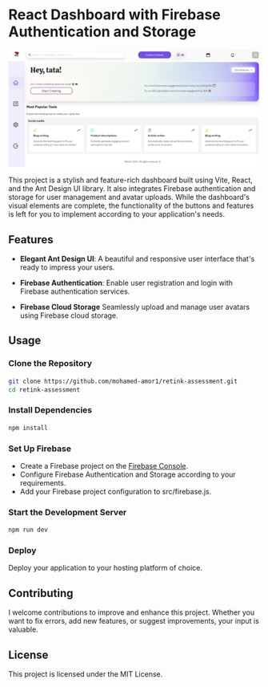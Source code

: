 # React Dashboard with Firebase Authentication and Storage

![screenshot](screenshot.png)

This project is a stylish and feature-rich dashboard built using Vite, React, and the Ant Design UI library. It also integrates Firebase authentication and storage for user management and avatar uploads. While the dashboard's visual elements are complete, the functionality of the buttons and features is left for you to implement according to your application's needs.

## Features

- **Elegant Ant Design UI**: A beautiful and responsive user interface that's ready to impress your users.

- **Firebase Authentication**: Enable user registration and login with Firebase authentication services.

- **Firebase Cloud Storage** Seamlessly upload and manage user avatars using Firebase cloud storage.

## Usage

### Clone the Repository

```bash
git clone https://github.com/mohamed-amor1/retink-assessment.git
cd retink-assessment
```

### Install Dependencies

```bash
npm install
```

### Set Up Firebase

- Create a Firebase project on the [Firebase Console](https://console.firebase.google.com/).
- Configure Firebase Authentication and Storage according to your requirements.
- Add your Firebase project configuration to src/firebase.js.

### Start the Development Server

```bash
npm run dev
```

### Deploy

Deploy your application to your hosting platform of choice.

## Contributing

I welcome contributions to improve and enhance this project. Whether you want to fix errors, add new features, or suggest improvements, your input is valuable.

## License

This project is licensed under the MIT License.
